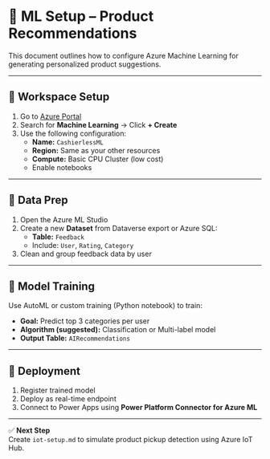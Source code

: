 # 🤖 ML Setup – Product Recommendations

This document outlines how to configure Azure Machine Learning for generating personalized product suggestions.

---

## 🔧 Workspace Setup

1. Go to [Azure Portal](https://portal.azure.com)
2. Search for **Machine Learning** → Click **+ Create**
3. Use the following configuration:
   - **Name:** `CashierlessML`
   - **Region:** Same as your other resources
   - **Compute:** Basic CPU Cluster (low cost)
   - Enable notebooks

---

## 📁 Data Prep

1. Open the Azure ML Studio
2. Create a new **Dataset** from Dataverse export or Azure SQL:
   - **Table:** `Feedback`
   - Include: `User`, `Rating`, `Category`
3. Clean and group feedback data by user

---

## 🧠 Model Training

Use AutoML or custom training (Python notebook) to train:

- **Goal:** Predict top 3 categories per user
- **Algorithm (suggested):** Classification or Multi-label model
- **Output Table:** `AIRecommendations`

---

## 🚀 Deployment

1. Register trained model  
2. Deploy as real-time endpoint  
3. Connect to Power Apps using **Power Platform Connector for Azure ML**

---

✅ **Next Step**  
Create `iot-setup.md` to simulate product pickup detection using Azure IoT Hub.
